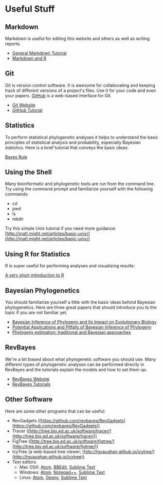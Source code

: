 # Useful Stuff

## Markdown

Markdown is useful for editing this website and others as well as writing reports.

* [General Markdown Tutorial](https://guides.github.com/features/mastering-markdown/)  
* [Markdown and R](http://rmarkdown.rstudio.com/)

## Git

Git is version control software. It is awesome for collaborating and keeping track of different versions of a project's files. Use it for your code and even your papers. [GitHub](https://github.com) is a web-based interface for Git.

* [Git Website](https://git-scm.com/)  
* [GitHub Tutorial](https://guides.github.com/activities/hello-world/)

## Statistics

To perform statistical phylogenetic analyses it helps to understand the basic principles of statistical analysis and probability, especially Bayesian statistics. Here is a brief tutorial that conveys the basic ideas:

[Bayes Rule](https://arbital.com/p/bayes_rule/?l=1zq)

## Using the Shell

Many bioinformatic and phylogenetic tools are run from the command line. Try using the command prompt and familiarize yourself with the following commands:

* cd
* pwd
* ls
* mkdir

Try this simple Unix tutorial if you need more guidance: [http://matt.might.net/articles/basic-unix/](http://matt.might.net/articles/basic-unix/)


## Using R for Statistics

R is super useful for performing analyses and visualizing results:

[A very short introduction to R](https://cran.r-project.org/doc/contrib/Torfs+Brauer-Short-R-Intro.pdf)


## Bayesian Phylogenetics

You should familiarize yourself a little with the basic ideas behind Bayesian phylogenetics. Here are three great papers that should introduce you to the topic if you are not familiar yet.

* [Bayesian Inference of Phylogeny and Its Impact on Evolutionary Biology](http://science.sciencemag.org/content/294/5550/2310)
* [Potential Applications and Pitfalls of Bayesian Inference of Phylogeny](https://academic.oup.com/sysbio/article/51/5/673/1678428/Potential-Applications-and-Pitfalls-of-Bayesian)
* [Phylogeny estimation: traditional and Bayesian approaches](http://www.nature.com/nrg/journal/v4/n4/abs/nrg1044.html)

## RevBayes

We're a bit biased about what phylogenetic software you should use.
Many different types of phylogenetic analyses can be performed directly in RevBayes and the tutorials explain the models and how to set them up.

* [RevBayes Website](https://revbayes.com)
* [RevBayes Tutorials](http://revbayes.github.io/tutorials.html)

## Other Software

Here are some other programs that can be useful:

* RevGadgets ([https://github.com/revbayes/RevGadgets](https://github.com/revbayes/RevGadgets))
* Tracer ([http://tree.bio.ed.ac.uk/software/tracer/](http://tree.bio.ed.ac.uk/software/tracer/))
* FigTree ([http://tree.bio.ed.ac.uk/software/figtree/](http://tree.bio.ed.ac.uk/software/figtree/))
* IcyTree (a web-based tree viewer; [http://tgvaughan.github.io/icytree/](http://tgvaughan.github.io/icytree))
* Text editors
	* Mac OSX: [Atom](https://atom.io/), [BBEdit](http://www.barebones.com/products/bbedit/), [Sublime Text](https://www.sublimetext.com/)
	* Windows: [Atom](https://atom.io/), [Notepad++](https://notepad-plus-plus.org/), [Sublime Text](https://www.sublimetext.com/)
	* Linux: [Atom](https://atom.io/), [Geany](https://www.geany.org/), [Sublime Text](https://www.sublimetext.com/)

